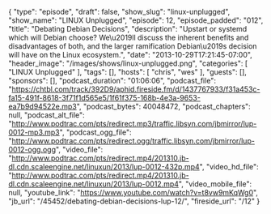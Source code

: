 {
  "type": "episode",
  "draft": false,
  "show_slug": "linux-unplugged",
  "show_name": "LINUX Unplugged",
  "episode": 12,
  "episode_padded": "012",
  "title": "Debating Debian Decisions",
  "description": "Upstart or systemd which will Debian choose? We\u2019ll discuss the inherent benefits and disadvantages of both, and the larger ramification Debian\u2019s decision will have on the Linux ecosystem.",
  "date": "2013-10-29T17:21:45-07:00",
  "header_image": "/images/shows/linux-unplugged.png",
  "categories": [
    "LINUX Unplugged"
  ],
  "tags": [],
  "hosts": [
    "chris",
    "wes"
  ],
  "guests": [],
  "sponsors": [],
  "podcast_duration": "01:06:06",
  "podcast_file": "https://chtbl.com/track/392D9/aphid.fireside.fm/d/1437767933/f31a453c-fa15-491f-8618-3f71f1d565e5/1f61f375-168b-4e3a-9653-ea7b9d94522e.mp3",
  "podcast_bytes": 40048472,
  "podcast_chapters": null,
  "podcast_alt_file": "http://www.podtrac.com/pts/redirect.mp3/traffic.libsyn.com/jbmirror/lup-0012-mp3.mp3",
  "podcast_ogg_file": "http://www.podtrac.com/pts/redirect.ogg/traffic.libsyn.com/jbmirror/lup-0012-ogg.ogg",
  "video_file": "http://www.podtrac.com/pts/redirect.mp4/201310.jb-dl.cdn.scaleengine.net/linuxun/2013/lup-0012-432p.mp4",
  "video_hd_file": "http://www.podtrac.com/pts/redirect.mp4/201310.jb-dl.cdn.scaleengine.net/linuxun/2013/lup-0012.mp4",
  "video_mobile_file": null,
  "youtube_link": "https://www.youtube.com/watch?v=t8vw9mKqWg0",
  "jb_url": "/45452/debating-debian-decisions-lup-12/",
  "fireside_url": "/12"
}

